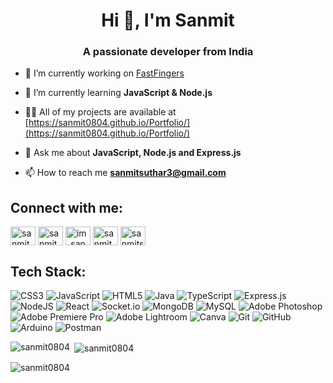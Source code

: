 <h1 align="center">Hi 👋, I'm Sanmit</h1>
<h3 align="center">A passionate developer from India</h3>

- 🔭 I’m currently working on [FastFingers](https://sanmit0804.github.io/FastFingers/FastFingers/)

- 🌱 I’m currently learning **JavaScript & Node.js**

- 👨‍💻 All of my projects are available at [https://sanmit0804.github.io/Portfolio/](https://sanmit0804.github.io/Portfolio/)

- 💬 Ask me about **JavaScript, Node.js and Express.js**

- 📫 How to reach me **sanmitsuthar3@gmail.com**

## Connect with me:
<p align="left">
<a href="https://linkedin.com/in/sanmit suthar" target="blank"><img align="center" src="https://raw.githubusercontent.com/rahuldkjain/github-profile-readme-generator/master/src/images/icons/Social/linked-in-alt.svg" alt="sanmit suthar" height="30" width="40" /></a>
<a href="https://fb.com/sanmit suthar" target="blank"><img align="center" src="https://raw.githubusercontent.com/rahuldkjain/github-profile-readme-generator/master/src/images/icons/Social/facebook.svg" alt="sanmit suthar" height="30" width="40" /></a>
<a href="https://instagram.com/im_sanmit_" target="blank"><img align="center" src="https://raw.githubusercontent.com/rahuldkjain/github-profile-readme-generator/master/src/images/icons/Social/instagram.svg" alt="im_sanmit_" height="30" width="40" /></a>
<a href="https://www.youtube.com/c/sanmit suthar" target="blank"><img align="center" src="https://raw.githubusercontent.com/rahuldkjain/github-profile-readme-generator/master/src/images/icons/Social/youtube.svg" alt="sanmit suthar" height="30" width="40" /></a>
<a href="https://discord.gg/sanmitsuthar" target="blank"><img align="center" src="https://raw.githubusercontent.com/rahuldkjain/github-profile-readme-generator/master/src/images/icons/Social/discord.svg" alt="sanmitsuthar" height="30" width="40" /></a>
</p>

## Tech Stack:
![CSS3](https://img.shields.io/badge/css3-%231572B6.svg?style=for-the-badge&logo=css3&logoColor=white) ![JavaScript](https://img.shields.io/badge/javascript-%23323330.svg?style=for-the-badge&logo=javascript&logoColor=%23F7DF1E) ![HTML5](https://img.shields.io/badge/html5-%23E34F26.svg?style=for-the-badge&logo=html5&logoColor=white) ![Java](https://img.shields.io/badge/java-%23ED8B00.svg?style=for-the-badge&logo=openjdk&logoColor=white) ![TypeScript](https://img.shields.io/badge/typescript-%23007ACC.svg?style=for-the-badge&logo=typescript&logoColor=white) ![Express.js](https://img.shields.io/badge/express.js-%23404d59.svg?style=for-the-badge&logo=express&logoColor=%2361DAFB) ![NodeJS](https://img.shields.io/badge/node.js-6DA55F?style=for-the-badge&logo=node.js&logoColor=white) ![React](https://img.shields.io/badge/react-%2320232a.svg?style=for-the-badge&logo=react&logoColor=%2361DAFB) ![Socket.io](https://img.shields.io/badge/Socket.io-black?style=for-the-badge&logo=socket.io&badgeColor=010101) ![MongoDB](https://img.shields.io/badge/MongoDB-%234ea94b.svg?style=for-the-badge&logo=mongodb&logoColor=white) ![MySQL](https://img.shields.io/badge/mysql-4479A1.svg?style=for-the-badge&logo=mysql&logoColor=white) ![Adobe Photoshop](https://img.shields.io/badge/adobe%20photoshop-%2331A8FF.svg?style=for-the-badge&logo=adobe%20photoshop&logoColor=white) ![Adobe Premiere Pro](https://img.shields.io/badge/Adobe%20Premiere%20Pro-9999FF.svg?style=for-the-badge&logo=Adobe%20Premiere%20Pro&logoColor=white) ![Adobe Lightroom](https://img.shields.io/badge/Adobe%20Lightroom-31A8FF.svg?style=for-the-badge&logo=Adobe%20Lightroom&logoColor=white) ![Canva](https://img.shields.io/badge/Canva-%2300C4CC.svg?style=for-the-badge&logo=Canva&logoColor=white) ![Git](https://img.shields.io/badge/git-%23F05033.svg?style=for-the-badge&logo=git&logoColor=white) ![GitHub](https://img.shields.io/badge/github-%23121011.svg?style=for-the-badge&logo=github&logoColor=white) ![Arduino](https://img.shields.io/badge/-Arduino-00979D?style=for-the-badge&logo=Arduino&logoColor=white) ![Postman](https://img.shields.io/badge/Postman-FF6C37?style=for-the-badge&logo=postman&logoColor=white)

<p><img align="left" src="https://github-readme-stats.vercel.app/api/top-langs?username=sanmit0804&show_icons=true&locale=en&layout=compact" alt="sanmit0804" /></p>

<p>&nbsp;<img align="center" src="https://github-readme-stats.vercel.app/api?username=sanmit0804&show_icons=true&locale=en" alt="sanmit0804" /></p>

<p><img align="center" src="https://github-readme-streak-stats.herokuapp.com/?user=sanmit0804&" alt="sanmit0804" /></p>
